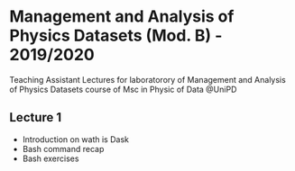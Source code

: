 # Management and Analysis of Physics Datasets (Mod. B) - 2019/2020
Teaching Assistant Lectures for laboratorory of Management and Analysis of Physics Datasets course of Msc in Physic of Data @UniPD


## Lecture 1

+ Introduction on wath is Dask
+ Bash command recap
+ Bash exercises

